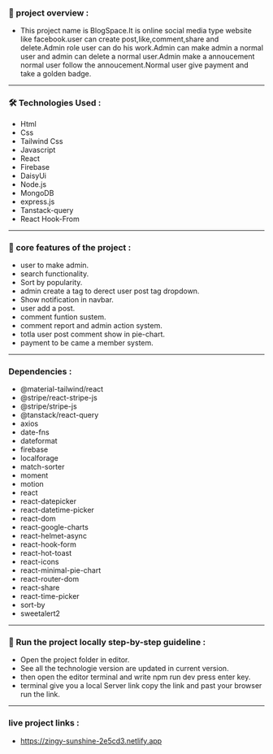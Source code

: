 ### 🎨 project overview :
- This project name is BlogSpace.It is online social media type website like facebook.user can create post,like,comment,share and delete.Admin role user can do his work.Admin can make admin a normal user and admin can delete a normal user.Admin make a annoucement normal user follow the annoucement.Normal user give payment and take a golden badge.

---

### 🛠 Technologies Used :
- Html
- Css
- Tailwind Css
- Javascript
- React
- Firebase
- DaisyUi
- Node.js
- MongoDB
- express.js
- Tanstack-query
- React Hook-From

---

### 🎯 core features of the project :
- user to make admin.
- search functionality.
- Sort by popularity.
- admin create a tag to derect user post tag dropdown.
- Show notification in navbar.
- user add a post.
- comment funtion sustem.
- comment report and admin action system.
- totla user post comment show in pie-chart.
- payment to be came a member system.

---

### Dependencies : 
- @material-tailwind/react
- @stripe/react-stripe-js
- @stripe/stripe-js
- @tanstack/react-query
- axios
- date-fns
- dateformat
- firebase
- localforage
- match-sorter
- moment
- motion
- react
- react-datepicker
- react-datetime-picker
- react-dom
- react-google-charts
- react-helmet-async
- react-hook-form
- react-hot-toast
- react-icons
- react-minimal-pie-chart
- react-router-dom
- react-share
- react-time-picker
- sort-by
- sweetalert2

---

### 🎨 Run the project locally step-by-step guideline :
- Open the project folder in editor.
- See all the technologie version are updated in current version.
- then open the editor terminal and write npm run dev press enter key.
- terminal give you a local Server link copy the link and past your browser run the link.

---

### live project links : 
- https://zingy-sunshine-2e5cd3.netlify.app

